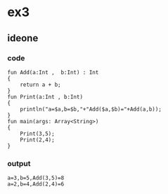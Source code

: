 # ex3
## ideone
### code
    fun Add(a:Int ,  b:Int) : Int 
    {
    	return a + b;
    }
    fun Print(a:Int , b:Int)
    {
    	println("a=$a,b=$b,"+"Add($a,$b)="+Add(a,b));
    }
    fun main(args: Array<String>) 
    {
    	Print(3,5);
    	Print(2,4);
    }
### output
    a=3,b=5,Add(3,5)=8
    a=2,b=4,Add(2,4)=6
